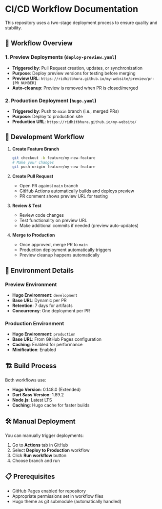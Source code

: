 # CI/CD Workflow Documentation

This repository uses a two-stage deployment process to ensure quality and stability.

## 🔄 Workflow Overview

### 1. **Preview Deployments** (`deploy-preview.yaml`)

- **Triggered by**: Pull Request creation, updates, or synchronization
- **Purpose**: Deploy preview versions for testing before merging
- **Preview URL**: `https://ridhitbhura.github.io/my-website/preview/pr-{PR_NUMBER}`
- **Auto-cleanup**: Preview is removed when PR is closed/merged

### 2. **Production Deployment** (`hugo.yaml`)

- **Triggered by**: Push to `main` branch (i.e., merged PRs)
- **Purpose**: Deploy to production site
- **Production URL**: `https://ridhitbhura.github.io/my-website/`

## 🚀 Development Workflow

1. **Create Feature Branch**

   ```bash
   git checkout -b feature/my-new-feature
   # Make your changes
   git push origin feature/my-new-feature
   ```

2. **Create Pull Request**

   - Open PR against `main` branch
   - GitHub Actions automatically builds and deploys preview
   - PR comment shows preview URL for testing

3. **Review & Test**

   - Review code changes
   - Test functionality on preview URL
   - Make additional commits if needed (preview auto-updates)

4. **Merge to Production**
   - Once approved, merge PR to `main`
   - Production deployment automatically triggers
   - Preview cleanup happens automatically

## 🔧 Environment Details

### Preview Environment

- **Hugo Environment**: `development`
- **Base URL**: Dynamic per PR
- **Retention**: 7 days for artifacts
- **Concurrency**: One deployment per PR

### Production Environment

- **Hugo Environment**: `production`
- **Base URL**: From GitHub Pages configuration
- **Caching**: Enabled for performance
- **Minification**: Enabled

## 🏗️ Build Process

Both workflows use:

- **Hugo Version**: 0.148.0 (Extended)
- **Dart Sass Version**: 1.89.2
- **Node.js**: Latest LTS
- **Caching**: Hugo cache for faster builds

## 🛠️ Manual Deployment

You can manually trigger deployments:

1. Go to **Actions** tab in GitHub
2. Select **Deploy to Production** workflow
3. Click **Run workflow** button
4. Choose branch and run

## 📋 Prerequisites

- GitHub Pages enabled for repository
- Appropriate permissions set in workflow files
- Hugo theme as git submodule (automatically handled)
